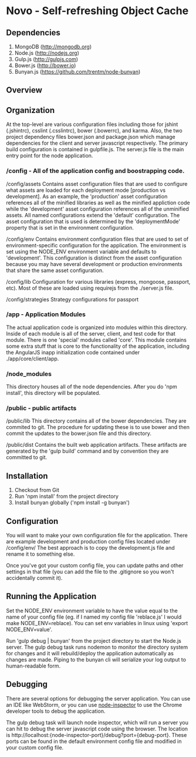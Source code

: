 # Novo - Self-refreshing Object Cache #

## Dependencies ##
1. MongoDB (http://mongodb.org)
1. Node.js (http://nodejs.org)
1. Gulp.js (http://gulpjs.com)
1. Bower.js (http://bower.io)
1. Bunyan.js (https://github.com/trentm/node-bunyan)

## Overview ##


## Organization ##
At the top-level are various configuration files including those for jshint (.jshintrc), csslint (.csslintrc), bower (.bowerrc), and karma. Also, the two project dependency files bower.json and package.json which manage dependencies for the client and server javascript respectively. The primary build configuration is contained in gulpfile.js. The server.js file is the main entry point for the node application.

### /config - All of the application config and boostrapping code. ###

/config/assets
Contains asset configuration files that are used to configure what assets are loaded for each deployment mode [production vs development]. As an example, the 'production' asset configuration references all of the minified libraries as well as the minified appliction code while the 'development' asset configuration references all of the unminified assets. All named configurations extend the 'default' configuration. The asset configuration that is used is determined by the 'deploymentMode' property that is set in the environment configuration.

/config/env
Contains environment configuration files that are used to set of environment-specific configuration for the application. The environment is set using the NODE_ENV environment variable and defaults to 'development'. This configuration is distinct from the asset configuration because you may have several development or production environments that share the same asset configuration.

/config/lib
Configuration for various libraries (express, mongoose, passport, etc). Most of these are loaded using requirejs from the ./server.js file.

/config/strategies
Strategy configurations for passport


### /app - Application Modules ###
The actual application code is organized into modules within this directory. Inside of each module is all of the server, client, and test code for that module. There is one 'special' modules called 'core'. This module contains some extra stuff that is core to the functionality of the application, including the AngularJS inapp initialization code contained under ./app/core/client/app.

### /node_modules ###
This directory houses all of the node dependencies. After you do 'npm install', this directory will be populated.

### /public - public artifacts ###

/public/lib
This directory contains all of the bower dependencies. They are commited to git. The procedure for updating these is to use bower and then commit the updates to the bower.json file and this directory.

/public/dist
Contains the built web application artifacts. These artifacts are generated by the 'gulp build' command and by convention they are committed to git.

## Installation ##
1. Checkout from Git
1. Run 'npm install' from the project directory
1. Install bunyan globally ('npm install -g bunyan')

## Configuration ##
You will want to make your own configuration file for the application. There are example development and production config files located under /config/env/ The best approach is to copy the development.js file and rename it to something else.

Once you've got your custom config file, you can update paths and other settings in that file (you can add the file to the .gitignore so you won't accidentally commit it).


## Running the Application ##
Set the NODE_ENV environment variable to have the value equal to the name of your config file (eg. if I named my config file 'reblace.js' I would make NODE_ENV=reblace). You can set env variables in linux using 'export NODE_ENV=value'.

Run 'gulp debug | bunyan' from the project directory to start the Node.js server. The gulp debug task runs nodemon to monitor the directory system for changes and it will rebuild/deploy the application automatically as changes are made. Piping to the bunyan cli will serialize your log output to human-readable form.

## Debugging ##
There are several options for debugging the server application. You can use an IDE like WebStorm, or you can use [node-inspector](https://github.com/node-inspector/node-inspector) to use the Chrome developer tools to debug the application.

The gulp debug task will launch node inspector, which will run a server you can hit to debug the server javascript code using the browser. The location is http://localhost:{node-inspector-port}/debug?port={debug-port}. These ports can be found in the default environment config file and modified in your custom config file.
